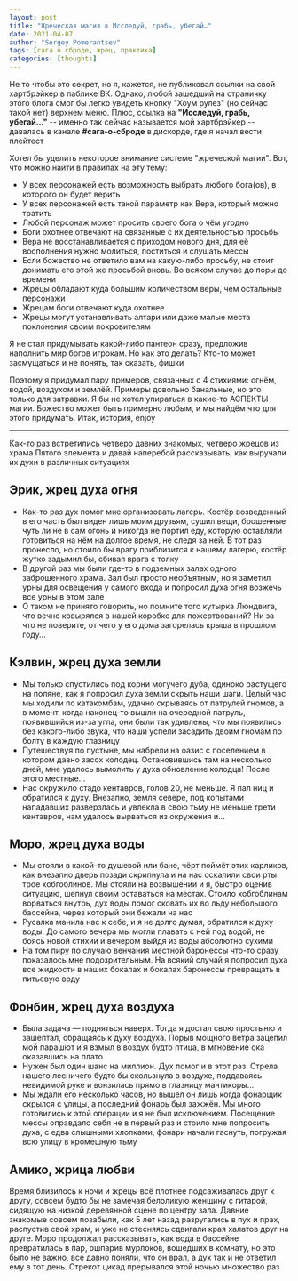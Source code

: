 ```yaml
---
layout: post
title: "Жреческая магия в Исследуй, грабь, убегай…"
date: 2021-04-07
author: "Sergey Pomerantsev"
tags: [сага о сброде, жрец, практика]
categories: [thoughts]
---
```


Не то чтобы это секрет, но я, кажется, не публиковал ссылки на свой хартбрэйкер в паблике ВК. Однако, любой зашедший на страничку этого блога смог бы легко увидеть кнопку "Хоум рулез" (но сейчас такой нет) верхнем меню. Плюс, ссылка на **"Исследуй, грабь, убегай…"** -- именно так сейчас называется мой хартбрэйкер -- давалась в канале **#сага-о-сброде** в дискорде, где я начал вести плейтест

Хотел бы уделить некоторое внимание системе "жреческой магии".
Вот, что можно найти в правилах на эту тему:

- У всех персонажей есть возможность выбрать любого бога(ов), в которого он будет верить
- У всех персонажей есть такой параметр как Вера, который можно тратить
- Любой персонаж может просить своего бога о чём угодно
- Боги охотнее отвечают на связанные с их деятельностью просьбы
- Вера не восстанавливается с приходом нового дня, для её восполнения нужно молиться, поститься и слушать мессы
- Если божество не ответило вам на какую-либо просьбу, не стоит донимать его этой же просьбой вновь. Во всяком случае до поры до времени
- Жрецы обладают куда большим количеством веры, чем остальные персонажи
- Жрецам боги отвечают куда охотнее
- Жрецы могут устанавливать алтари или даже малые места поклонения своим покровителям

Я не стал придумывать какой-либо пантеон сразу, предложив наполнить мир богов игрокам. Но как это делать? Кто-то может засмущаться и не понять, так сказать, фишки

Поэтому я придумал пару примеров, связанных с 4 стихиями: огнём, водой, воздухом и землёй. Примеры довольно банальные, но это только для затравки. Я бы не хотел упираться в какие-то АСПЕКТЫ магии. Божество может быть примерно любым, и мы найдём что для этого придумать. Итак, история, enjoy

---

Как-то раз встретились четверо давних знакомых, четверо жрецов из храма Пятого элемента и давай наперебой рассказывать, как выручали их духи в различных ситуациях

## Эрик, жрец духа огня

- Как-то раз дух помог мне организовать лагерь. Костёр возведенный в его часть был виден лишь моим друзьям, сушил вещи, брошенные чуть ли не в сам огонь и никогда не портил еду, которую оставляли готовиться на нём на долгое время, не следя за ней. В тот раз пронесло, но стоило бы врагу приблизится к нашему лагерю, костёр жутко задымил бы, сбивая врага с толку
- В другой раз мы были где-то в подземных залах одного заброшенного храма. Зал был просто необъятным, но я заметил урны для освещения у самого входа и попросил духа огня возжечь все урны в этом зале
- О таком не принято говорить, но помните того кутырка Люндвига, что вечно ковырялся в нашей коробке для пожертвований? Ни за что не поверите, от чего у его дома загорелась крыша в прошлом году...

## Кэлвин, жрец духа земли

- Мы только спустились под корни могучего дуба, одиноко растущего на поляне, как я попросил духа земли скрыть наши шаги. Целый час мы ходили по катакомбам, удачно скрываясь от патрулей гномов, а в момент, когда наконец-то вышли на очередной патруль, появившийся из-за угла, они были так удивлены, что мы появились без какого-либо звука, что наши успели засадить двоим гномам по болту в каждую глазницу
- Путешествуя по пустыне, мы набрели на оазис с поселением в котором давно засох колодец. Остановившись там на несколько дней, мне удалось вымолить у духа обновление колодца! После этого местные...
- Нас окружило стадо кентавров, голов 20, не меньше. Я пал ниц и обратился к духу. Внезапно, земля севере, под копытами нападавших разверзлась и увлекла в свою тьму не меньше трети кентавров, нам удалось вырваться из окружения и...

## Моро, жрец духа воды

- Мы стояли в какой-то душевой или бане, чёрт поймёт этих карликов, как внезапно дверь позади скрипнула и на нас оскалили свои рты трое хобгоблинов. Мы стояли на возвышении и я, быстро оценив ситуацию, шепнул своим оставаться на местах. Стоило хобгоблинам ворваться внутрь, дух воды помог сковать их во льду небольшого бассейна, через который они бежали на нас
- Русалка манила нас к себе, и я не долго думая, обратился к духу воды. До самого вечера мы могли плавать с ней под водой, не боясь новой стихии и вечером выйдя из воды абсолютно сухими 
- На том пиру по случаю венчания местной баронессы что-то сразу показалось мне подозрительным. На всякий случай я попросил духа все жидкости в наших бокалах и бокалах баронессы превращать в питьевую воду

## Фонбин, жрец духа воздуха

- Была задача — подняться наверх. Тогда я достал свою простыню и зашептал, обращаясь к духу воздуха. Порыв мощного ветра зацепил мой парашют и я взмыл в воздух будто птица, в мгновение ока оказавшись на плато
- Нужен был один шанс на миллион. Дух помог и в этот раз. Стрела нашего лесничего будто бы скользнула в воздухе, поддаваясь невидимой руке и вонзилась прямо в глазницу мантикоры...
- Мы ждали его несколько часов, но вышел он лишь когда фонарщик скрылся с улицы, а последний фонарь был зажжён. Мы много готовились к этой операции и я не был исключением. Посещение мессы оправдало себя не в первый раз и стоило мне попросить духа, с едва слышными хлопками, фонари начали гаснуть, погружая всю улицу в кромешную тьму

## Амико, жрица любви

Время близилось к ночи и жрецы всё плотнее подсаживалась друг к другу, совсем будто бы не замечая белоликую женщину с гитарой, сидящую на низкой деревянной сцене по центру зала. Давние знакомые совсем позабыли, как 5 лет назад разругались в пух и прах, распустив свой храм, и уже не стесняясь сдвигали края халатов друг на друге. Моро продолжал рассказывать, как вода в бассейне превратилась в пар, ошпарив мурлоков, вошедших в комнату, но это было не важно, все давно поняли, что он врал, а дух так и не ответил ему в тот день. Стрекот цикад прерывался этой ночью множество раз

